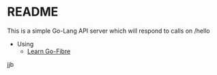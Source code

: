 # README #

This is a simple Go-Lang API server which will respond to calls on /hello

* Using
    * [Learn Go-Fibre](https://gofiber.io/)


jjb

